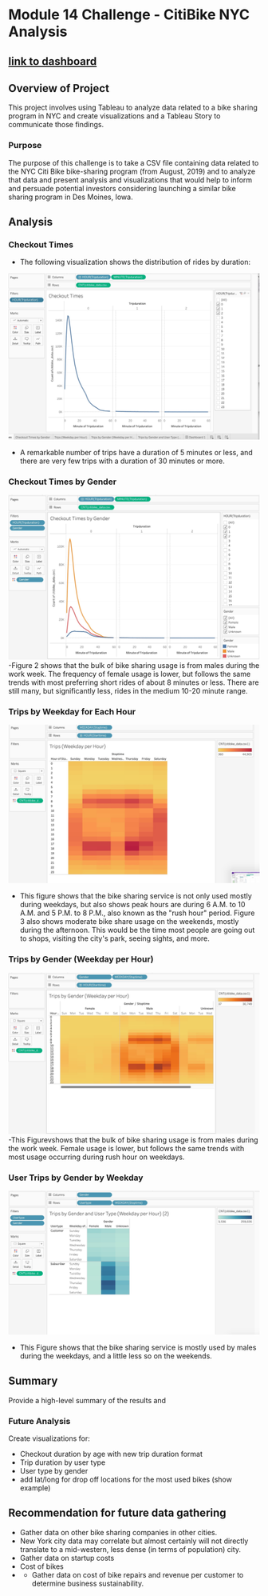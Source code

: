 # Module 14 Challenge - CitiBike NYC Analysis

## [link to dashboard](https://public.tableau.com/app/profile/morris4358/viz/challenge14_16562756470680/Story1?publish=yes)

## Overview of Project
This project involves using Tableau to analyze data related to a bike sharing program in NYC and create visualizations and a Tableau Story to communicate those findings. 

### Purpose
The purpose of this challenge is to take a CSV file containing data related to the NYC Citi Bike bike-sharing program (from August, 2019) and to analyze that data and present analysis and visualizations that would help to inform and persuade potential investors considering launching a similar bike sharing program in Des Moines, Iowa. 

## Analysis

### Checkout Times

- The following visualization shows the distribution of rides by duration:

![Rides by Duration](https://github.com/morriscomia/NYC_Citibike_Challenge/blob/main/IMAGES/Checkout%20Times.jpeg)

- A remarkable number of trips have a duration of 5 minutes or less, and there are very few trips with a duration of 30 minutes or more.

### Checkout Times by Gender
![image](https://github.com/morriscomia/NYC_Citibike_Challenge/blob/main/IMAGES/Checkout%20Times%20by%20Gender.jpeg)
-Figure 2 shows that the bulk of bike sharing usage is from males during the work week. The frequency of female usage is lower, but follows the same trends with most preferring short rides of about 8 minutes or less. There are still many, but significantly less, rides in the medium 10-20 minute range.


### Trips by Weekday for Each Hour 
![image](https://github.com/morriscomia/NYC_Citibike_Challenge/blob/main/IMAGES/Trips%20(Weekday%20per%20Hour).jpeg)
- This figure shows that the bike sharing service is not only used mostly during weekdays, but also shows peak hours are during 6 A.M. to 10 A.M. and 5 P.M. to 8 P.M., also known as the "rush hour" period. Figure 3 also shows moderate bike share usage on the weekends, mostly during the afternoon. This would be the time most people are going out to shops, visiting the city's park, seeing sights, and more.

### Trips by Gender (Weekday per Hour)
![image](https://github.com/morriscomia/NYC_Citibike_Challenge/blob/main/IMAGES/Trips%20by%20Gender%20(Weekday%20per%20Hour).jpeg)
-This Figurevshows that the bulk of bike sharing usage is from males during the work week. Female usage is lower, but follows the same trends with most usage occurring during rush hour on weekdays.


### User Trips by Gender by Weekday 
![image](https://github.com/morriscomia/NYC_Citibike_Challenge/blob/main/IMAGES/Trips%20by%20Gender%20and%20User%20Type%20(Weekday%20per%20Hour).jpeg)

- This Figure shows that the bike sharing service is mostly used by males during the weekdays, and a little less so on the weekends.

## Summary

Provide a high-level summary of the results and

### Future Analysis

Create visualizations for:

* Checkout duration by age with new trip duration format
* Trip duration by user type
* User type by gender
* add lat/long for drop off locations for the most used bikes (show example)

## Recommendation for future data gathering

* Gather data on other bike sharing companies in other cities.
* New York city data may correlate but almost certainly will not directly translate to a mid-western, less dense (in terms of population) city.
* Gather data on startup costs
* Cost of bikes
* * Gather data on cost of bike repairs and revenue per customer to determine business sustainability.


